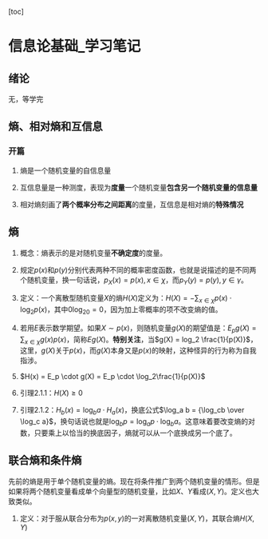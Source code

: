 [toc]

# 信息论基础_学习笔记

## 绪论

无，等学完

## 熵、相对熵和互信息

### 开篇

1. 熵是一个随机变量的自信息量
2. 互信息量是一种测度，表现为**度量**一个随机变量**包含另一个随机变量的信息量**

3. 相对熵刻画了**两个概率分布之间距离**的度量，互信息是相对熵的**特殊情况**

## 熵

1. 概念：熵表示的是对随机变量**不确定度**的度量。
2. 规定$p(x)$和$p(y)$分别代表两种不同的概率密度函数，也就是说描述的是不同两个随机变量，换一句话说，$p_X(x) = {p(x),x\in\chi}$，而$p_Y(y) = p(y), y\in \gamma$。
3. 定义：一个离散型随机变量$X$的熵$H(X)$定义为：$H(X) = - \sum_{x\in \chi}p(x)\cdot\log_2 p(x)$，其中$0\log_20 = 0$，因为加上零概率的项不改变熵的值。
4. 若用$E$表示数学期望。如果$X\sim p(x)$，则随机变量$g(X)$的期望值是：$E_pg(X) = \sum_{x\in\chi}g(x)p(x)$，简称$Eg(X)$。**特别关注**，当$g(X) = log_2 \frac{1}{p(X)}$，这里，$g(X)$关于$p(x)$，而$g(X)$本身又是$p(x)$的映射，这种怪异的行为称为自我指涉。
5. $H(x) = E_p \cdot g(X) = E_p \cdot \log_2\frac{1}{p(X)}$

6. 引理2.1.1：$H(X) \geq 0$
7. 引理2.1.2：$H_b(x) = \log_ba\cdot H_a(x)$，换底公式$\log_a b = {\log_cb \over \log_c a}$，换句话说也就是$\log_b p = \log_ap \cdot \log_b a$。这意味着要改变熵的对数，只要乘上以恰当的换底因子，熵就可以从一个底换成另一个底了。

## 联合熵和条件熵

先前的熵是用于单个随机变量的熵。现在将条件推广到两个随机变量的情形。但是如果将两个随机变量看成单个向量型的随机变量，比如$X$、$Y$看成$(X, Y)$。定义也大致类似。

1. 定义：对于服从联合分布为$p(x, y)$的一对离散随机变量$(X, Y)$，其联合熵$H(X,Y)$
